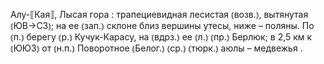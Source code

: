---
---

Алу-⟦Кая⟧, Лысая гора
: трапециевидная лесистая ⦅возв.⦆, вытянутая ⦅ЮВ→СЗ⦆; на ее ⦅зап.⦆ склоне близ вершины утесы, ниже – поляны. По ⦅п.⦆ берегу ⦅р.⦆ Кучук-Карасу, на ⦅вдрз.⦆ ее ⦅л.⦆ ⦅пр.⦆ Берлюк; в 2,5 км к ⦅ЮЮЗ⦆ от ⦅н.п.⦆ Поворотное ⦅Белог.⦆ ⦅ср.⦆ ⦅тюрк.⦆ аюлы – медвежья .
